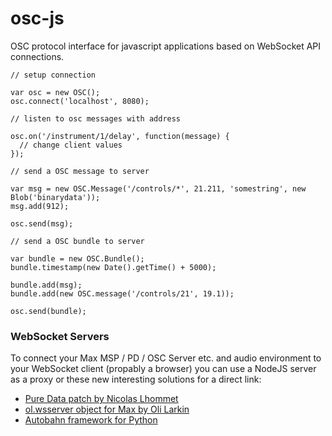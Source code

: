 osc-js
======

OSC protocol interface for javascript applications based on WebSocket API connections.
```
// setup connection

var osc = new OSC();
osc.connect('localhost', 8080);

// listen to osc messages with address

osc.on('/instrument/1/delay', function(message) {
  // change client values
});

// send a OSC message to server

var msg = new OSC.Message('/controls/*', 21.211, 'somestring', new Blob('binarydata'));
msg.add(912);

osc.send(msg);

// send a OSC bundle to server

var bundle = new OSC.Bundle();
bundle.timestamp(new Date().getTime() + 5000);

bundle.add(msg);
bundle.add(new OSC.message('/controls/21', 19.1));

osc.send(bundle);
```

### WebSocket Servers

To connect your Max MSP / PD / OSC Server etc. and audio environment to your WebSocket client (propably a browser) you can use a NodeJS server as a proxy or these new interesting solutions for a direct link:

* [Pure Data patch by Nicolas Lhommet](http://puredata.hurleur.com/sujet-10062-websocket-server-patch-extended-demo)
* [ol.wsserver object for Max by Oli Larkin](https://github.com/olilarkin/wsserver)
* [Autobahn framework for Python](http://autobahn.ws/)
